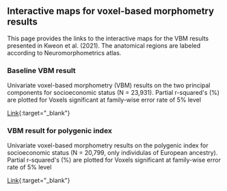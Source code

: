 ## Interactive maps for voxel-based morphometry results

This page provides the links to the interactive maps for the VBM results presented in Kweon et al. (2021). The anatomical regions are labeled according to Neuromorphometrics atlas. 

### Baseline VBM result
Univariate voxel-based morphometry (VBM) results on the two principal components for socioeconomic status (N = 23,931). Partial r-squared's (%) are plotted for Voxels significant at family-wise error rate of 5% level

[Link](https://hmkweon.github.io/SES_VBM/VBM_baseline/index.html){:target="_blank"}

### VBM result for polygenic index
Univariate voxel-based morphometry results on the polygenic index for socioeconomic status (N = 20,799, only individulas of European ancestry). Partial r-squared's (%) are plotted for Voxels significant at family-wise error rate of 5% level

[Link](https://hmkweon.github.io/SES_VBM/VBM_PGI/index.html){:target="_blank"}
